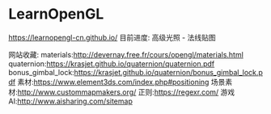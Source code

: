# LearnOpenGL

https://learnopengl-cn.github.io/
目前进度: 高级光照 - 法线贴图

网站收藏:
materials:http://devernay.free.fr/cours/opengl/materials.html
quaternion:https://krasjet.github.io/quaternion/quaternion.pdf
bonus_gimbal_lock:https://krasjet.github.io/quaternion/bonus_gimbal_lock.pdf
素材:https://www.element3ds.com/index.php#positioning
场景素材:http://www.custommapmakers.org/
正则:https://regexr.com/
游戏AI:http://www.aisharing.com/sitemap
